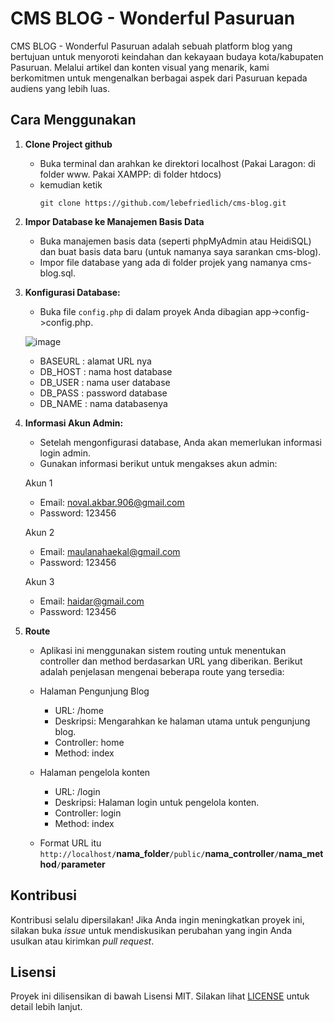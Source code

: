 # CMS BLOG - Wonderful Pasuruan

CMS BLOG - Wonderful Pasuruan adalah sebuah platform blog yang bertujuan untuk menyoroti keindahan dan kekayaan budaya kota/kabupaten Pasuruan. Melalui artikel dan konten visual yang menarik, kami berkomitmen untuk mengenalkan berbagai aspek dari Pasuruan kepada audiens yang lebih luas.

## Cara Menggunakan

1. **Clone Project github**
   - Buka terminal dan arahkan ke direktori localhost (Pakai Laragon: di folder www. Pakai XAMPP: di folder htdocs)
   - kemudian ketik
     ```
     git clone https://github.com/lebefriedlich/cms-blog.git
     ```
    
2. **Impor Database ke Manajemen Basis Data**
   - Buka manajemen basis data (seperti phpMyAdmin atau HeidiSQL) dan buat basis data baru (untuk namanya saya sarankan cms-blog).
   - Impor file database yang ada di folder projek yang namanya cms-blog.sql.
     
4. **Konfigurasi Database:**
   - Buka file `config.php` di dalam proyek Anda dibagian app->config->config.php.
     
   ![image](https://github.com/lebefriedlich/cms-blog/assets/117328752/1b9bf902-9729-4f9b-ae34-085bd4ee0a3c)

   - BASEURL : alamat URL nya
   - DB_HOST : nama host database
   - DB_USER : nama user database
   - DB_PASS : password database
   - DB_NAME : nama databasenya

5. **Informasi Akun Admin:**
   - Setelah mengonfigurasi database, Anda akan memerlukan informasi login admin.
   - Gunakan informasi berikut untuk mengakses akun admin:

   Akun 1
   - Email: noval.akbar.906@gmail.com
   - Password: 123456
  
   Akun 2
   - Email: maulanahaekal@gmail.com
   - Password: 123456
  
   Akun 3
   - Email: haidar@gmail.com
   - Password: 123456

6. **Route**
   - Aplikasi ini menggunakan sistem routing untuk menentukan controller dan method berdasarkan URL yang diberikan. Berikut adalah penjelasan mengenai beberapa route yang tersedia:
   
   - Halaman Pengunjung Blog
        - URL: /home
        - Deskripsi: Mengarahkan ke halaman utama untuk pengunjung blog.
        - Controller: home
        - Method: index
   
   - Halaman pengelola konten
        - URL: /login
        - Deskripsi: Halaman login untuk pengelola konten.
        - Controller: login
        - Method: index

   - Format URL itu `http://localhost/`**nama_folder**`/public/`**nama_controller**`/`**nama_method**`/`**parameter**
      
## Kontribusi
Kontribusi selalu dipersilakan! Jika Anda ingin meningkatkan proyek ini, silakan buka *issue* untuk mendiskusikan perubahan yang ingin Anda usulkan atau kirimkan *pull request*.

## Lisensi
Proyek ini dilisensikan di bawah Lisensi MIT. Silakan lihat [LICENSE](LICENSE) untuk detail lebih lanjut.
